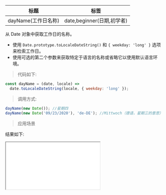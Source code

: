 | 标题                | 标签                       |
| ------------------- | -------------------------- |
| dayName(工作日名称) | date,beginner(日期,初学者) |

从 Date 对象中获取工作日的名称。

- 使用 `Date.prototype.toLocaleDateString()` 和 `{ weekday: 'long' }` 选项来检索工作日。
- 使用可选的第二个参数来获取特定于语言的名称或省略它以使用默认语言环境。

> 代码如下:

```js
const dayName = (date, locale) =>
  date.toLocaleDateString(locale, { weekday: 'long' });
```

> 调用方式:

```js
dayName(new Date()); //星期四
dayName(new Date('09/23/2020'), 'de-DE'); //Mittwoch（德语，星期三的意思）
```

> 应用场景

<div class="code-editor" data-url="codes/javascript/html/dayName.html" data-language="html"></div>

结果如下:

<iframe src="codes/javascript/html/dayName.html"></iframe>
